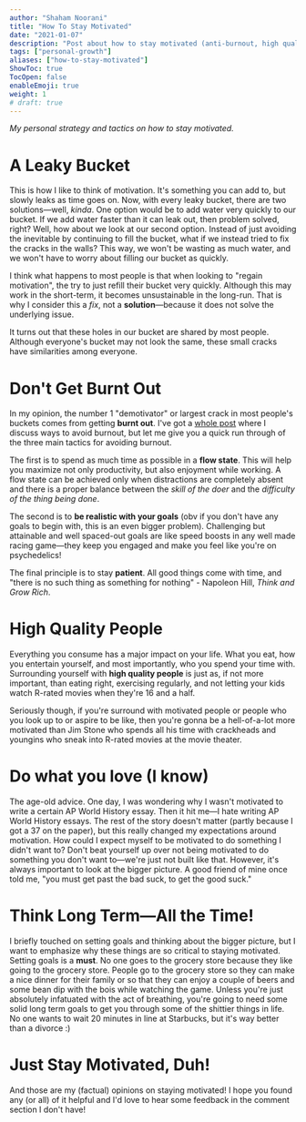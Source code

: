 ```yaml
---
author: "Shaham Noorani"
title: "How To Stay Motivated"
date: "2021-01-07"
description: "Post about how to stay motivated (anti-burnout, high quality ppl, do what u love, and long term goals)"
tags: ["personal-growth"]
aliases: ["how-to-stay-motivated"]
ShowToc: true
TocOpen: false
enableEmoji: true
weight: 1
# draft: true
---
```


<!--blurb-->
*My personal strategy and tactics on how to stay motivated.*

<!--more-->
# A Leaky Bucket

This is how I like to think of motivation. It's something you can add to, but slowly leaks as time goes on. Now, with every leaky bucket, there are two solutions—well, *kinda*. One option would be to add water very quickly to our bucket. If we add water faster than it can leak out, then problem solved, right? Well, how about we look at our second option. Instead of just avoiding the inevitable by continuing to fill the bucket, what if we instead tried to fix the cracks in the walls? This way, we won't be wasting as much water, and we won't have to worry about filling our bucket as quickly. 

I think what happens to most people is that when looking to "regain motivation", the try to just refill their bucket very quickly. Although this may work in the short-term, it becomes unsustainable in the long-run. That is why I consider this a *fix*, not a **solution**—because it does not solve the underlying issue. 

It turns out that these holes in our bucket are shared by most people. Although everyone's bucket may not look the same, these small cracks have similarities among everyone. 

# Don't Get Burnt Out

In my opinion, the number 1 "demotivator" or largest crack in most people's buckets comes from getting **burnt out**. I've got a [whole post](/posts/how-to-avoid-burnout) where I discuss ways to avoid burnout, but let me give you a quick run through of the three main tactics for avoiding burnout. 

The first is to spend as much time as possible in a **flow state**. This will help you maximize not only productivity, but also enjoyment while working. A flow state can be achieved only when distractions are completely absent and there is a proper balance between the *skill of the doer* and the *difficulty of the thing being done*. 

The second is to **be realistic with your goals** (obv if you don't have any goals to begin with, this is an even bigger problem). Challenging but attainable and well spaced-out goals are like speed boosts in any well made racing game—they keep you engaged and make you feel like you're on psychedelics!

The final principle is to stay **patient**. All good things come with time, and "there is no such thing as something for nothing" - Napoleon Hill, *Think and Grow Rich*. 

# High Quality People

Everything you consume has a major impact on your life. What you eat, how you entertain yourself, and most importantly, who you spend your time with. Surrounding yourself with **high quality people** is just as, if not more important, than eating right, exercising regularly, and not letting your kids watch R-rated movies when they're 16 and a half. 

Seriously though, if you're surround with motivated people or people who you look up to or aspire to be like, then you're gonna be a hell-of-a-lot more motivated than Jim Stone who spends all his time with crackheads and youngins who sneak into R-rated movies at the movie theater. 

# Do what you love (I know)

The age-old advice. One day, I was wondering why I wasn't motivated to write a certain AP World History essay. Then it hit me—I hate writing AP World History essays. The rest of the story doesn't matter (partly because I got a 37 on the paper), but this really changed my expectations around motivation. How could I expect myself to be motivated to do something I didn't want to? Don't beat yourself up over not being motivated to do something you don't want to—we're just not built like that. However, it's always important to look at the bigger picture. A good friend of mine once told me, "you must get past the bad suck, to get the good suck."

# Think Long Term—All the Time!

I briefly touched on setting goals and thinking about the bigger picture, but I want to emphasize why these things are so critical to staying motivated. Setting goals is a **must**. No one goes to the grocery store because they like going to the grocery store. People go to the grocery store so they can make a nice dinner for their family or so that they can enjoy a couple of beers and some bean dip with the bois while watching the game. Unless you're just absolutely infatuated with the act of breathing, you're going to need some solid long term goals to get you through some of the shittier things in life. No one wants to wait 20 minutes in line at Starbucks, but it's way better than a divorce :)

# Just Stay Motivated, Duh!

And those are my (factual) opinions on staying motivated! I hope you found any (or all) of it helpful and I'd love to hear some feedback in the comment section I don't have!